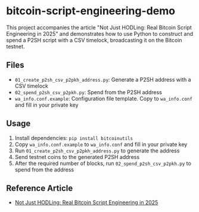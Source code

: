 # bitcoin-script-engineering-demo

This project accompanies the article "Not Just HODLing: Real Bitcoin Script Engineering in 2025" and demonstrates how to use Python to construct and spend a P2SH script with a CSV timelock, broadcasting it on the Bitcoin testnet.

## Files

- `01_create_p2sh_csv_p2pkh_address.py`: Generate a P2SH address with a CSV timelock
- `02_spend_p2sh_csv_p2pkh.py`: Spend from the P2SH address
- `wa_info.conf.example`: Configuration file template. Copy to `wa_info.conf` and fill in your private key

## Usage

1. Install dependencies: `pip install bitcoinutils`
2. Copy `wa_info.conf.example` to `wa_info.conf` and fill in your private key
3. Run `01_create_p2sh_csv_p2pkh_address.py` to generate the address
4. Send testnet coins to the generated P2SH address
5. After the required number of blocks, run `02_spend_p2sh_csv_p2pkh.py` to spend from the address

## Reference Article

- [Not Just HODLing: Real Bitcoin Script Engineering in 2025](https://mempool.space/testnet/tx/34f5bf0cf328d77059b5674e71442ded8cdcfc723d0136733e0dbf180861906f) 
